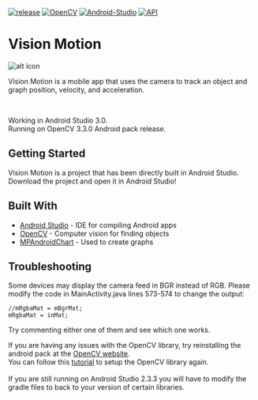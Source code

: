 [![release](https://img.shields.io/badge/release-v1.0-blue.svg)](https://raw.githubusercontent.com/WilliamLQin/Vision-Motion/master/VisionMotion.apk)
[![OpenCV](https://img.shields.io/badge/OpenCV-3.0.0-red.svg)](https://opencv.org/releases.html)
[![Android-Studio](https://img.shields.io/badge/Android%20Studio-3.0.0-brightgreen.svg)](https://developer.android.com/studio/index.html)
[![API](https://img.shields.io/badge/API-21+-green.svg)](https://developer.android.com/about/versions/android-5.0.html)

# Vision Motion

![alt icon](https://raw.githubusercontent.com/WilliamLQin/MotionSensor/master/app/src/main/res/mipmap-xxxhdpi/ic_launcher.png)

Vision Motion is a mobile app that uses the camera to track an object and graph position, velocity, and acceleration. <br>

<br>

Working in Android Studio 3.0. <br>
Running on OpenCV 3.3.0 Android pack release. <br>

## Getting Started

Vision Motion is a project that has been directly built in Android Studio. <br>
Download the project and open it in Android Studio! <br>

## Built With

* [Android Studio](https://developer.android.com/studio/index.html) - IDE for compiling Android apps
* [OpenCV](https://opencv.org/) - Computer vision for finding objects
* [MPAndroidChart](https://github.com/PhilJay/MPAndroidChart) - Used to create graphs

## Troubleshooting

Some devices may display the camera feed in BGR instead of RGB.
Please modify the code in MainActivity.java lines 573-574 to change the output:
```
//mRgbaMat = mBgrMat;
mRgbaMat = inMat;
```
Try commenting either one of them and see which one works.

If you are having any issues with the OpenCV library, try reinstalling the android pack at the [OpenCV website](https://opencv.org/releases.html). <br>
You can follow this [tutorial](https://www.learn2crack.com/2016/03/setup-opencv-sdk-android-studio.html) to setup the OpenCV library again. <br>
<br>
If you are still running on Android Studio 2.3.3 you will have to modify the gradle files to back to your version of certain libraries.

